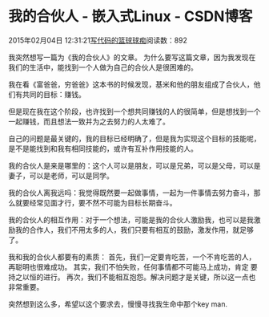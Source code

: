 
# 我的合伙人 - 嵌入式Linux - CSDN博客

2015年02月04日 12:31:21[写代码的篮球球痴](https://me.csdn.net/weiqifa0)阅读数：892


我突然想写一篇为《我的合伙人》的文章。
为什么要写这篇文章，因为我发现在我们的生活中，能找到一个人做为自己的合伙人是很困难的。

我在看《富爸爸，穷爸爸》这本书的时候发现，基米和他的朋友组成了合伙人，他们有共同的目标：赚钱。

但是现在我在这个阶段，也许找到一个想共同赚钱的人的很简单，但是想找到一个一起赚钱，而且想法一致并为之去努力的人太难了。

自己的问题是最关键的，我的目标已经明确了，但是我为实现这个目标的技能呢，是不是能找到和我有相同技能的，或许有互补作用技能的人。

我的合伙人是来是哪里的：这个人可以是朋友，可以是兄弟，可以是父母，可以是妻子，可以是老师，可以是同学。

我的合伙人离我远吗：我觉得既然要一起做事情，一起为一件事情去努力奋斗，那么就要经常见面才行，要不然不可能为目标长期奋斗。

我的合伙人的相互作用：对于一个想法，可能是我的合伙人激励我，也可以是我激励我的合作人，我们不用太多的人，我们只要有相互的鼓励，激发作用，就足够了。

我和我的合伙人都要有的素质：
首先，我们一定要肯吃苦，一个不肯吃苦的人，再聪明也很难成功。
其实，我们不怕失败，任何事情都不可能马上成功，肯定 要持之以恒的进行。
再次，我们不能相互抱怨。解决问题才是关键，所以这一点也非常重要。

突然想到这么多，希望以这个要求去，慢慢寻找我生命中那个key man.



